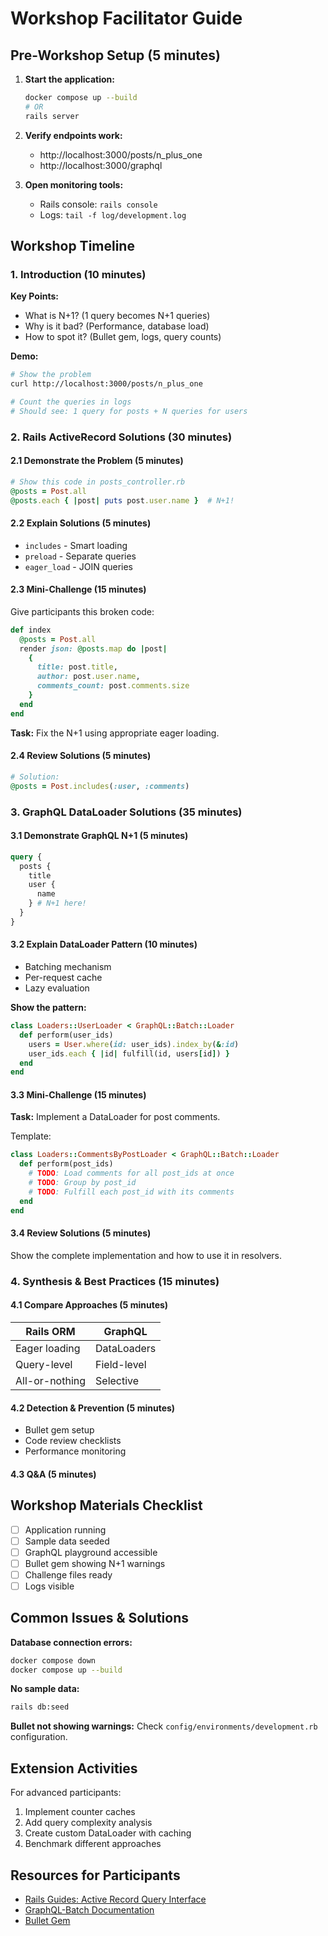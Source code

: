 # Workshop Facilitator Guide

## Pre-Workshop Setup (5 minutes)

1. **Start the application:**

   ```bash
   docker compose up --build
   # OR
   rails server
   ```

2. **Verify endpoints work:**

   - http://localhost:3000/posts/n_plus_one
   - http://localhost:3000/graphql

3. **Open monitoring tools:**
   - Rails console: `rails console`
   - Logs: `tail -f log/development.log`

## Workshop Timeline

### 1. Introduction (10 minutes)

**Key Points:**

- What is N+1? (1 query becomes N+1 queries)
- Why is it bad? (Performance, database load)
- How to spot it? (Bullet gem, logs, query counts)

**Demo:**

```bash
# Show the problem
curl http://localhost:3000/posts/n_plus_one

# Count the queries in logs
# Should see: 1 query for posts + N queries for users
```

### 2. Rails ActiveRecord Solutions (30 minutes)

#### 2.1 Demonstrate the Problem (5 minutes)

```ruby
# Show this code in posts_controller.rb
@posts = Post.all
@posts.each { |post| puts post.user.name }  # N+1!
```

#### 2.2 Explain Solutions (5 minutes)

- `includes` - Smart loading
- `preload` - Separate queries
- `eager_load` - JOIN queries

#### 2.3 Mini-Challenge (15 minutes)

Give participants this broken code:

```ruby
def index
  @posts = Post.all
  render json: @posts.map do |post|
    {
      title: post.title,
      author: post.user.name,
      comments_count: post.comments.size
    }
  end
end
```

**Task:** Fix the N+1 using appropriate eager loading.

#### 2.4 Review Solutions (5 minutes)

```ruby
# Solution:
@posts = Post.includes(:user, :comments)
```

### 3. GraphQL DataLoader Solutions (35 minutes)

#### 3.1 Demonstrate GraphQL N+1 (5 minutes)

```graphql
query {
  posts {
    title
    user {
      name
    } # N+1 here!
  }
}
```

#### 3.2 Explain DataLoader Pattern (10 minutes)

- Batching mechanism
- Per-request cache
- Lazy evaluation

**Show the pattern:**

```ruby
class Loaders::UserLoader < GraphQL::Batch::Loader
  def perform(user_ids)
    users = User.where(id: user_ids).index_by(&:id)
    user_ids.each { |id| fulfill(id, users[id]) }
  end
end
```

#### 3.3 Mini-Challenge (15 minutes)

**Task:** Implement a DataLoader for post comments.

Template:

```ruby
class Loaders::CommentsByPostLoader < GraphQL::Batch::Loader
  def perform(post_ids)
    # TODO: Load comments for all post_ids at once
    # TODO: Group by post_id
    # TODO: Fulfill each post_id with its comments
  end
end
```

#### 3.4 Review Solutions (5 minutes)

Show the complete implementation and how to use it in resolvers.

### 4. Synthesis & Best Practices (15 minutes)

#### 4.1 Compare Approaches (5 minutes)

| Rails ORM      | GraphQL     |
| -------------- | ----------- |
| Eager loading  | DataLoaders |
| Query-level    | Field-level |
| All-or-nothing | Selective   |

#### 4.2 Detection & Prevention (5 minutes)

- Bullet gem setup
- Code review checklists
- Performance monitoring

#### 4.3 Q&A (5 minutes)

## Workshop Materials Checklist

- [ ] Application running
- [ ] Sample data seeded
- [ ] GraphQL playground accessible
- [ ] Bullet gem showing N+1 warnings
- [ ] Challenge files ready
- [ ] Logs visible

## Common Issues & Solutions

**Database connection errors:**

```bash
docker compose down
docker compose up --build
```

**No sample data:**

```bash
rails db:seed
```

**Bullet not showing warnings:**
Check `config/environments/development.rb` configuration.

## Extension Activities

For advanced participants:

1. Implement counter caches
2. Add query complexity analysis
3. Create custom DataLoader with caching
4. Benchmark different approaches

## Resources for Participants

- [Rails Guides: Active Record Query Interface](https://guides.rubyonrails.org/active_record_querying.html)
- [GraphQL-Batch Documentation](https://github.com/Shopify/graphql-batch)
- [Bullet Gem](https://github.com/flyerhzm/bullet)
